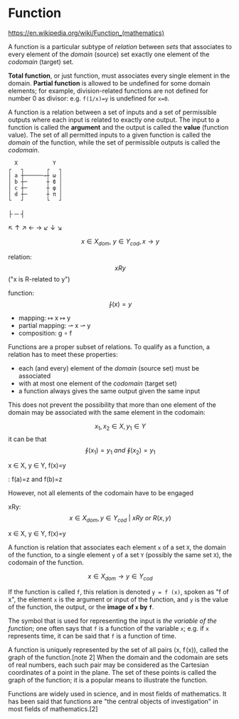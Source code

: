 # Function

https://en.wikipedia.org/wiki/Function_(mathematics)

A function is a particular subtype of *relation* between *sets* that associates to every element of the *domain* (source) set exactly one element of the *codomain* (target) set.

**Total function**, or just function, must associates every single element in the domain. **Partial function** is allowed to be undefined for some domain elements; for example, division-related functions are not defined for number 0 as divisor: e.g. `f(1/x)=y` is undefined for `x=0`.

A function is a relation between a set of inputs and a set of permissible outputs where each input is related to exactly one output. The input to a function is called the **argument** and the output is called the **value** (function value). The set of all permitted inputs to a given function is called the *domain* of the function, while the set of permissible outputs is called the *codomain*.




```
  X           Y
┌   ┐       ┌   ┐
│ a ┼──────→┼ ω │
│ b ┼─      ┼ ϐ │
│ c ┼─      ┼ φ │
│ d ┼─      ┼ π │
└   ┘       └   ┘
```

├ ─  ┤

↖ ↑ ↗
←   →
↙ ↓ ↘



$$x \in X_{dom},\ y \in Y_{cod}, x\to y$$

relation: $$xRy$$ ("x is R-related to y")

function: $$⨑(x)=y$$

- mapping: ↦            x ↦ y
- partial mapping: ⇀    x ⇀ y
- composition:           g ∘ f


Functions are a proper subset of relations. To qualify as a function, a relation has to meet these properties:
- each (and every) element of the *domain* (source set) must be associated
- with at most one element of the *codomain* (target set)
- a function always gives the same output given the same input

This does not prevent the possibility that more than one element of the domain may be associated with the same element in the codomain:

$$x_1,x_2 \in X, y_1 \in Y$$ it can be that $$⨕(x_1)=y_1\ and\ ∮(x_2)=y_1$$

x ∈ X, y ∈ Y, f(x)=y 

: f(a)=z and f(b)=z


However, not all elements of the codomain have to be engaged


xRy: $$x \in X_{dom}, y \in Y_{cod}\ |\ xRy\ or\ R(x,y)$$

x ∈ X, y ∈ Y, f(x)=y


A function is relation that associates each element `x` of a set `X`, the domain of the function, to a single element `y` of a set `Y` (possibly the same set `X`), the codomain of the function.

$$x \in X_{dom} \to y \in Y_{cod}$$


If the function is called `f`, this relation is denoted `y = f (x)`, spoken as "f of x", the element `x` is the argument or input of the function, and `y` is the value of the function, the output, or the **image of `x` by `f`**.

The symbol that is used for representing the input is *the variable of the function*; one often says that `f` is a function of the variable `x`; e.g. if `x` represents time, it can be said that `f` is a function of time.

A function is uniquely represented by the set of all pairs (x, f (x)), called the graph of the function.[note 2] When the domain and the codomain are sets of real numbers, each such pair may be considered as the Cartesian coordinates of a point in the plane. The set of these points is called the graph of the function; it is a popular means to illustrate the function.

Functions are widely used in science, and in most fields of mathematics. It has been said that functions are "the central objects of investigation" in most fields of mathematics.[2]

